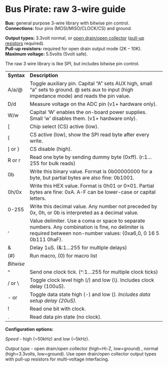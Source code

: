 <h1>Bus Pirate: raw 3-wire guide</h1>

<p><strong>Bus:</strong> general purpose 3-wire library with bitwise pin control.<br />
<strong>Connections: </strong>four pins (MOSI/MISO/CLOCK/CS) and ground.<br />

<strong>Output types:</strong> 3.3volt normal, or <a href='http://en.wikipedia.org/wiki/High_impedence'>open drain/open collector</a> (<a href='http://dangerousprototypes.com/2009/07/27/bus-pirate-practical-guide-to-pull-up-resistors/'>pull-up resistors</a> required).<br />
<strong>Pull-up resistors: </strong>required for open drain output mode (2K – 10K).<br />
<strong>Maximum voltage: </strong>5.5volts (5volt safe).</p>
<p>The raw 3 wire library is like SPI, but includes bitwise pin control.</p>

<table border='0'>
<tbody>
<tr>
<td><strong>Syntax</strong></td>
<td><strong>Description</strong></td>
</tr>
<tr>
<td>A/a/@</td>
<td>Toggle auxiliary pin. Capital “A” sets AUX high, small “a” sets to ground. @ sets aux to input (high impedance mode) and reads the pin value.</td>
</tr>
<tr>
<td>D/d</td>

<td>Measure voltage on the ADC pin (v1+ hardware only).</td>
</tr>
<tr>
<td>W/w</td>
<td>Capital ‘W’ enables the on-board power supplies. Small ‘w’ disables them. (v1+ hardware only).</td>
</tr>
<tr>
<td>[</td>
<td>Chip select (CS) active (low).</td>
</tr>
<tr>
<td>{</td>

<td>CS active (low), show the SPI read byte after every write.</td>
</tr>
<tr>
<td>] or }</td>
<td>CS disable (high).</td>
</tr>
<tr>
<td>R or r</td>
<td>Read one byte by sending dummy byte (0xff). (r:1…255 for bulk reads)</td>
</tr>
<tr>
<td>0b</td>

<td>Write this binary value. Format is 0b00000000 for a byte, but partial bytes are also fine: 0b1001.</td>
</tr>
<tr>
<td>0h/0x</td>
<td>Write this HEX value. Format is 0h01 or 0×01. Partial bytes are fine: 0xA. A-F can be lower-case or capital letters.</td>
</tr>
<tr>
<td>0-255</td>
<td>Write this decimal value. Any number not preceded by 0x, 0h, or 0b is interpreted as a decimal value.</td>
</tr>
<tr>
<td>,</td>

<td>Value delimiter. Use a coma or space to separate numbers. Any combination is fine, no delimiter is required between non-number values: {0xa6,0, 0 16 5 0b111 0haF}.</td>
</tr>
<tr>
<td>&</td>
<td>Delay 1uS. (&:1…255 for multiple delays)</td>
</tr>
<tr>
<td>(#)</td>
<td>Run macro, (0) for macro list</td>
</tr>
<tr>
<td><em>Bitwise</em></td>

<td></td>
</tr>
<tr>
<td>^</td>
<td>Send one clock tick. (^:1…255 for multiple clock ticks)</td>
</tr>
<tr>
<td>/ or \</td>
<td>Toggle clock level high (/) and low (\). Includes clock delay (100uS).</td>
</tr>
<tr>
<td>- or <i></td></i>

<td>Toggle data state high (-) and low (<i>). Includes data setup delay (20uS).</td>
</tr></i><tr>
<td>!</td>
<td>Read one bit with clock.</td>
</tr>
<tr>
<td>.</td>
<td>Read data pin state (no clock).</td>
</tr>
</tbody>
</table>

<p><strong>Configuration options:</strong></p>
<p><em> </em></p>
<p><em>Speed </em>- high (~50kHz) and low (~5kHz).</p>
<p><em>Output type -</em> open drain/open collector (high=Hi-Z, low=ground) , normal (high=3.3volts, low=ground). Use open drain/open collector output types with pull-up resistors for multi-voltage interfacing.</p>
